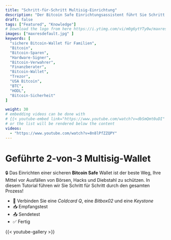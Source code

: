 ```yaml
---
title: "Schritt-für-Schritt Multisig-Einrichtung"
description: "Der Bitcoin Safe Einrichtungsassistent führt Sie Schritt für Schritt durch die Erstellung einer 2-von-3 Multisig-Bitcoin-Wallet"
draft: false
tags: ["Featured", "Knowledge"]
# Download the logo from here https://i.ytimg.com/vi/m0g6ytYTy0w/maxresdefault.jpg
images: ["maxresdefault.jpg" ]
keywords: [
  "sichere Bitcoin-Wallet für Familien",
  "Bitcoin",
  "Bitcoin-Sparen",
  "Hardware-Signer",
  "Bitcoin-Verwahrer",
  "Finanzberater",
  "Bitcoin-Wallet",
  "Trezor",
  "USA Bitcoin",
  "BTC",
  "HODL",
  "Bitcoin-Sicherheit"
]

weight: 30
# embedding videos can be done with 
# {{< youtube-embed link="https://www.youtube.com/watch?v=dbSmQmt0uDI" >}}
# or the list will be rendered below the content
videos:
  - "https://www.youtube.com/watch?v=8n8lPfZZQPY"
---
```



# Geführte 2-von-3 Multisig-Wallet

🔒 Das Einrichten einer sicheren **Bitcoin Safe** Wallet ist der beste Weg, Ihre Mittel vor Ausfällen von Börsen, Hacks und Diebstahl zu schützen. In diesem Tutorial führen wir Sie Schritt für Schritt durch den gesamten Prozess!
 

- 🔐 Verbinden Sie eine *Coldcard Q*, eine *Bitbox02* und eine *Keystone*
- 📥 Empfangstest
- 📤 Sendetest
- ✅ Fertig



{{< youtube-gallery >}}